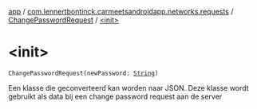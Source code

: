 [app](../../index.md) / [com.lennertbontinck.carmeetsandroidapp.networks.requests](../index.md) / [ChangePasswordRequest](index.md) / [&lt;init&gt;](./-init-.md)

# &lt;init&gt;

`ChangePasswordRequest(newPassword: `[`String`](https://kotlinlang.org/api/latest/jvm/stdlib/kotlin/-string/index.html)`)`

Een klasse die geconverteerd kan worden naar JSON. Deze klasse wordt gebruikt als data bij een change password request aan de server

